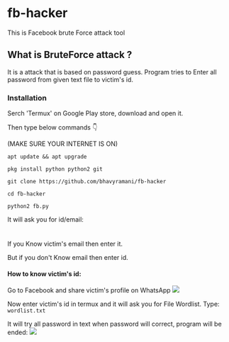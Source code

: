 # fb-hacker

This is Facebook brute Force attack tool

## What is BruteForce attack ?

It is a attack that is based on password guess.
Program tries to Enter all password from given text file to victim's id.

### Installation

Serch 'Termux' on Google Play store, download and open it.

Then type below commands 👇

(MAKE SURE YOUR INTERNET IS ON)

`apt update && apt upgrade`

`pkg install python python2 git`

`git clone https://github.com/bhavyramani/fb-hacker`

`cd fb-hacker`

`python2 fb.py`

It will ask you for id/email:

<img src="https://user-images.githubusercontent.com/69421006/94422946-7939e100-01a5-11eb-8f4e-17190a848b6c.jpg" style="width:10px;height:10px">

If you Know victim's email then enter it.

But if you don't Know email then enter id.

#### How to know victim's id:

Go to Facebook and share victim's profile on WhatsApp
<img src="https://user-images.githubusercontent.com/69421006/94637874-3d626100-02f6-11eb-8816-4ece040c8c52.jpg">

Now enter victim's id in termux and it will ask you for File Wordlist.
Type:
`wordlist.txt`

It will try all password in text when password will correct, program will be ended:
<img src="https://user-images.githubusercontent.com/69421006/94423588-7c819c80-01a6-11eb-8681-f7f07d1e2fb8.jpg">



